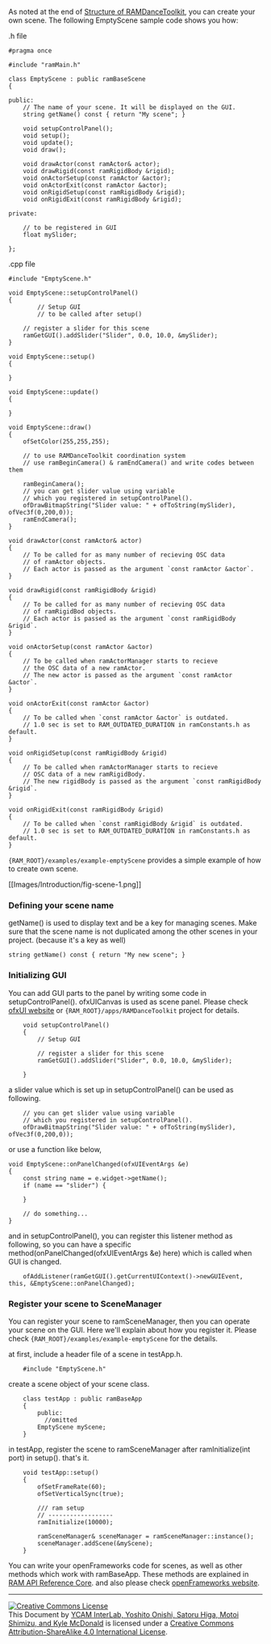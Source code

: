 As noted at the end of [Structure of RAMDanceToolkit](Structure-of-RAMDanceToolkit), you can create your own scene. The following EmptyScene sample code shows you how:

.h file

	#pragma once

	#include "ramMain.h"
	
	class EmptyScene : public ramBaseScene
	{
	
	public:
		// The name of your scene. It will be displayed on the GUI.
		string getName() const { return "My scene"; }
	
	    void setupControlPanel();
	    void setup();
	    void update();
	    void draw();
	
	    void drawActor(const ramActor& actor);
	    void drawRigid(const ramRigidBody &rigid);
	    void onActorSetup(const ramActor &actor);
	    void onActorExit(const ramActor &actor);
	    void onRigidSetup(const ramRigidBody &rigid);
	    void onRigidExit(const ramRigidBody &rigid);
		
	private:
	    
		// to be registered in GUI 
		float mySlider;

	};

.cpp file

	#include "EmptyScene.h"

	void EmptyScene::setupControlPanel()
	{
			// Setup GUI
			// to be called after setup()

		// register a slider for this scene
	    ramGetGUI().addSlider("Slider", 0.0, 10.0, &mySlider);
	}
	
	void EmptyScene::setup()
	{
	    
	}
	
	void EmptyScene::update()
	{
	    
	}
	
	void EmptyScene::draw()
	{
	    ofSetColor(255,255,255);
	    
	    // to use RAMDanceToolkit coordination system
	    // use ramBeginCamera() & ramEndCamera() and write codes between them

	    ramBeginCamera();
		// you can get slider value using variable 
		// which you registered in setupControlPanel().
	    ofDrawBitmapString("Slider value: " + ofToString(mySlider), ofVec3f(0,200,0));
	    ramEndCamera();
	}
	
	void drawActor(const ramActor& actor)
	{
	    // To be called for as many number of recieving OSC data
	    // of ramActor objects.
	    // Each actor is passed as the argument `const ramActor &actor`.
	}

	void drawRigid(const ramRigidBody &rigid)
	{
	    // To be called for as many number of recieving OSC data  
	    // of ramRigidBod objects.
	    // Each actor is passed as the argument `const ramRigidBody &rigid`.
	}

	void onActorSetup(const ramActor &actor)
	{
	    // To be called when ramActorManager starts to recieve
	    // the OSC data of a new ramActor.  
	    // The new actor is passed as the argument `const ramActor &actor`.
	}

	void onActorExit(const ramActor &actor)
	{
	    // To be called when `const ramActor &actor` is outdated.  
	    // 1.0 sec is set to RAM_OUTDATED_DURATION in ramConstants.h as default.
	}

	void onRigidSetup(const ramRigidBody &rigid)
	{
	    // To be called when ramActorManager starts to recieve  
	    // OSC data of a new ramRigidBody.
	    // The new rigidBody is passed as the argument `const ramRigidBody &rigid`.
	}

	void onRigidExit(const ramRigidBody &rigid)
	{
	    // To be called when `const ramRigidBody &rigid` is outdated.  
	    // 1.0 sec is set to RAM_OUTDATED_DURATION in ramConstants.h as default.
	}
	
`{RAM_ROOT}/examples/example-emptyScene` provides a simple example of how to create own scene.

[[Images/Introduction/fig-scene-1.png]]


### Defining your scene name

getName() is used to display text and be a key for managing scenes.
Make sure that the scene name is not duplicated among the other scenes in your project.
(because it's a key as well)

	string getName() const { return "My new scene"; }


### Initializing GUI

You can add GUI parts to the panel by writing some code in setupControlPanel().
ofxUICanvas is used as scene panel.
Please check [ofxUI website](https://github.com/rezaali/ofxUI) or `{RAM_ROOT}/apps/RAMDanceToolkit` project for details.

		void setupControlPanel()
		{
			// Setup GUI

			// register a slider for this scene
		    ramGetGUI().addSlider("Slider", 0.0, 10.0, &mySlider);
			
		}

a slider value which is set up in setupControlPanel() can be used as following.

		// you can get slider value using variable 
		// which you registered in setupControlPanel().
	    ofDrawBitmapString("Slider value: " + ofToString(mySlider), ofVec3f(0,200,0));

or use a function like below,

	void EmptyScene::onPanelChanged(ofxUIEventArgs &e)
	{
	    const string name = e.widget->getName();
	    if (name == "slider") {

	    }
	    
	    // do something...
	}

and in setupControlPanel(), you can register this listener method as following, so you can have a specific method(onPanelChanged(ofxUIEventArgs &e) here) which is called when GUI is changed.

	    ofAddListener(ramGetGUI().getCurrentUIContext()->newGUIEvent, this, &EmptyScene::onPanelChanged);


### Register your scene to SceneManager
You can register your scene to ramSceneManager, then you can operate your scene on the GUI.
Here we'll explain about how you register it.
Please check `{RAM_ROOT}/examples/example-emptyScene` for the details.

at first, include a header file of a scene in testApp.h.

		#include "EmptyScene.h"

create a scene object of your scene class.

		class testApp : public ramBaseApp
		{
		    public:
		      //omitted
		    EmptyScene myScene;
		}

in testApp, register the scene to ramSceneManager after ramInitialize(int port) in setup(). that's it.

		void testApp::setup()
		{
			ofSetFrameRate(60);
			ofSetVerticalSync(true);
		
			/// ram setup
			// ------------------
			ramInitialize(10000);
		
			ramSceneManager& sceneManager = ramSceneManager::instance();
			sceneManager.addScene(&myScene);
		}



You can write your openFrameworks code for scenes, as well as other methods which work with ramBaseApp. These methods are explained in [RAM API Reference Core](RAM-API-Reference-Core). and also please check [openFrameworks website](http://www.openframeworks.cc/).


<hr>
<a rel="license" href="http://creativecommons.org/licenses/by-sa/4.0/"><img alt="Creative Commons License" style="border-width:0" src="http://i.creativecommons.org/l/by-sa/4.0/80x15.png" /></a><br /><span xmlns:dct="http://purl.org/dc/terms/" property="dct:title">This Document</span> by <a xmlns:cc="http://creativecommons.org/ns#" href="http://interlab.ycam.jp/projects/ram" property="cc:attributionName" rel="cc:attributionURL">YCAM InterLab, Yoshito Onishi, Satoru Higa, Motoi Shimizu, and Kyle McDonald</a> is licensed under a <a rel="license" href="http://creativecommons.org/licenses/by-sa/4.0/">Creative Commons Attribution-ShareAlike 4.0 International License</a>.
